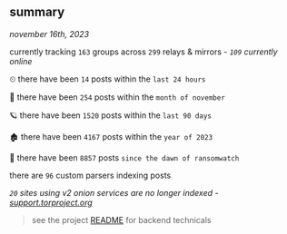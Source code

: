 
## summary
_november 16th, 2023_

currently tracking `163` groups across `299` relays & mirrors - _`109` currently online_

⏲ there have been `14` posts within the `last 24 hours`

🦈 there have been `254` posts within the `month of november`

🪐 there have been `1520` posts within the `last 90 days`

🏚 there have been `4167` posts within the `year of 2023`

🦕 there have been `8857` posts `since the dawn of ransomwatch`

there are `96` custom parsers indexing posts

_`20` sites using v2 onion services are no longer indexed - [support.torproject.org](https://support.torproject.org/onionservices/v2-deprecation/)_

> see the project [README](https://github.com/joshhighet/ransomwatch#ransomwatch--) for backend technicals
